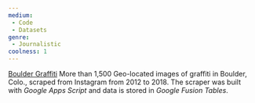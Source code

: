 ```yaml
---
medium:
 - Code
 - Datasets
genre:
 - Journalistic
coolness: 1
---
```


[Boulder Graffiti](https://www.google.com/fusiontables/DataSource?docid=1-UGsgqHQ7Ze099zLipUFPKy7CWgWma_QRQeAYNSN) More than 1,500 Geo-located images of graffiti in Boulder, Colo., scraped from Instagram from 2012 to 2018. The scraper was built with *Google Apps Script* and data is stored in *Google Fusion Tables*.